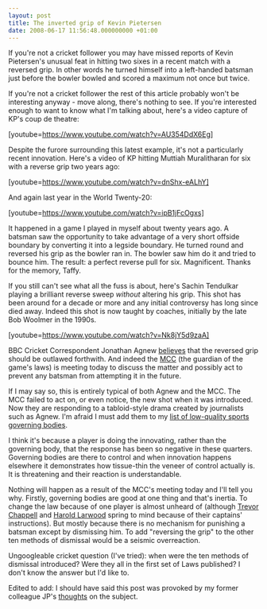 ```yaml
---
layout: post
title: The inverted grip of Kevin Pietersen
date: 2008-06-17 11:56:48.000000000 +01:00
---
```

If you're not a cricket follower you may have missed reports of Kevin  Pietersen's unusual feat in hitting two sixes in a recent match with a reversed  grip. In other words he turned himself into a left-handed batsman just before  the bowler bowled and scored a maximum not once but twice.

If you're not a cricket follower the rest of this article probably won't be  interesting anyway - move along, there's nothing to see. If you're interested  enough to want to know what I'm talking about, here's a video capture of KP's  coup de theatre:

[youtube=https://www.youtube.com/watch?v=AU354DdX6Eg]

Despite the furore surrounding this latest example, it's not a particularly  recent innovation. Here's a video of KP hitting Muttiah Muralitharan for six  with a reverse grip two years ago:

[youtube=https://www.youtube.com/watch?v=dnShx-eALhY]

And again last year in the World Twenty-20:

[youtube=https://www.youtube.com/watch?v=ipB1jFcOgxs]

It happened in a game I played in myself about twenty years ago. A batsman saw the opportunity to take advantage of a very short offside boundary by converting it into a legside boundary. He turned round and reversed his grip as the bowler ran in. The bowler saw him do it and tried to bounce him. The result: a perfect reverse pull for six. Magnificent. Thanks for the memory, Taffy.

If you still can't see what all the fuss is about, here's Sachin  Tendulkar playing a brilliant reverse sweep <em>without</em> altering his grip. This shot  has been around for a decade or more and any initial controversy has long since  died away. Indeed this shot is now taught by coaches, initially by the late Bob Woolmer in the 1990s.

[youtube=https://www.youtube.com/watch?v=Nk8jY5d9zaA]

BBC Cricket Correspondent Jonathan Agnew <a href="https://news.bbc.co.uk/sport1/hi/cricket/7456461.stm" target="_blank">believes</a> that the reversed grip  should be outlawed forthwith. And indeed the <a href="https://www.mcc.org.uk/laws-and-spirit/laws-of-cricket/laws/" target="_blank">MCC</a> (the guardian of the game's  laws) is meeting today to discuss the matter and possibly act to prevent any  batsman from attempting it in the future.

If I may say so, this is entirely typical of both Agnew and the MCC. The MCC  failed to act on, or even notice, the new shot when it was introduced. Now they  are responding to a tabloid-style drama created by journalists such as Agnew.  I'm afraid I must add them to my <a href="https://www.dominicsayers.com/2008/04/17/worlds-worst-sports-governing-body/" target="_blank">list of low-quality sports governing  bodies</a>.

I think it's because a player is doing the innovating, rather than the governing body, that the response has been so negative in these quarters. Governing bodies are there to control and when innovation happens elsewhere it demonstrates how tissue-thin the veneer of control actually is. It is threatening and their reaction is understandable.

Nothing will happen as a result of the MCC's meeting today and I'll tell you why. Firstly, governing bodies are good at one thing and that's inertia. To change the law because of one player is almost unheard of (although <a href="https://youtube.com/watch?v=K65_spUU05s" target="_blank">Trevor Chappell</a> and <a href="https://en.wikipedia.org/wiki/Bodyline" target="_blank">Harold Larwood</a> spring to mind because of their captains' instructions). But mostly because there is no mechanism for punishing a batsman except by dismissing him. To add "reversing the grip" to the other ten methods of dismissal would be a seismic overreaction.

Ungoogleable cricket question (I've tried): when were the ten methods of dismissal introduced? Were they all in the first set of Laws published? I don't know the answer but I'd like to.

Edited to add: I should have said this post was provoked by my former colleague JP's <a href="https://confusedofcalcutta.com/2008/06/15/not-cricket-of-course-it-is" target="_blank">thoughts</a> on the subject.
